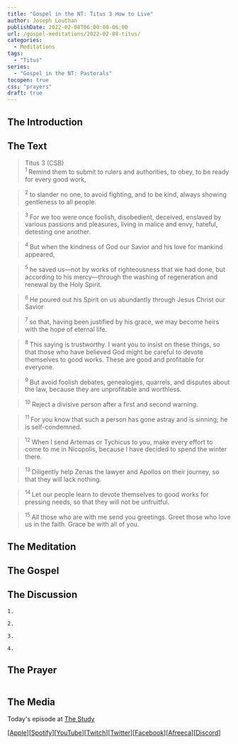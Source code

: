 ```yaml
---
title: "Gospel in the NT: Titus 3 How to Live"
author: Joseph Louthan
publishDate: 2022-02-08T06:00:00-06:00
url: /gospel-meditations/2022-02-08-titus/
categories:
  - Meditations
tags:
  - "Titus"
series:
  - "Gospel in the NT: Pastorals"
tocopen: true
css: "prayers"
draft: true
---
```

## The Introduction

<div style="page-break-after: always;"></div>

## The Text

>Titus 3 (CSB)  
><sup> 1 </sup> Remind them to submit to rulers and authorities, to obey, to be ready for every good work, 

><sup> 2 </sup> to slander no one, to avoid fighting, and to be kind, always showing gentleness to all people. 

><sup> 3 </sup> For we too were once foolish, disobedient, deceived, enslaved by various passions and pleasures, living in malice and envy, hateful, detesting one another. 

><sup> 4 </sup> But when the kindness of God our Savior and his love for mankind appeared, 

><sup> 5 </sup> he saved us—not by works of righteousness that we had done, but according to his mercy—through the washing of regeneration and renewal by the Holy Spirit. 

><sup> 6 </sup> He poured out his Spirit on us abundantly through Jesus Christ our Savior 

><sup> 7 </sup> so that, having been justified by his grace, we may become heirs with the hope of eternal life. 

><sup> 8 </sup> This saying is trustworthy. I want you to insist on these things, so that those who have believed God might be careful to devote themselves to good works. These are good and profitable for everyone. 

><sup> 9 </sup> But avoid foolish debates, genealogies, quarrels, and disputes about the law, because they are unprofitable and worthless. 

><sup> 10 </sup> Reject a divisive person after a first and second warning. 

><sup> 11 </sup> For you know that such a person has gone astray and is sinning; he is self-condemned. 

><sup> 12 </sup> When I send Artemas or Tychicus to you, make every effort to come to me in Nicopolis, because I have decided to spend the winter there. 

><sup> 13 </sup> Diligently help Zenas the lawyer and Apollos on their journey, so that they will lack nothing. 

><sup> 14 </sup> Let our people learn to devote themselves to good works for pressing needs, so that they will not be unfruitful. 

><sup> 15 </sup> All those who are with me send you greetings. Greet those who love us in the faith. Grace be with all of you.

<div style="page-break-after: always;"></div>

## The Meditation


## The Gospel


## The Discussion

```text
1. 
```

```text
2. 
```

```text
3. 
```

```text
4. 
```

## The Prayer

<div style='font-variant: small-caps;'>

</div>

```text

```

## The Media

Today's episode at [The Study](http://study.theologic.us/podcast/)

\[[Apple](https://podcasts.apple.com/us/podcast/the-study/id1557102127)\]\[[Spotify](https://open.spotify.com/show/0Xs5qsNvWePyRqcmtOTPkR)\]\[[YouTube](http://youtube.theologic.us)\]\[[Twitch](http://twitch.theologic.us)\]\[[Twitter](https://twitter.com/theologic_us)\]\[[Facebook](https://www.facebook.com/groups/462231051477464)\]\[[Afreeca](https://bj.afreecatv.com/theologicus)\]\[[Discord](http://discord.theologic.us)\]
